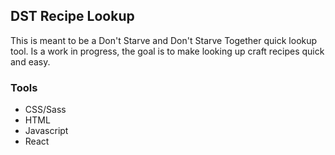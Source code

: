 ## DST Recipe Lookup
<p>This is meant to be a Don't Starve and Don't Starve Together quick lookup tool. Is a work in progress, the goal is to make looking up craft recipes quick and easy.<p>

<h3>Tools</h3>
<ul>
  <li>CSS/Sass</li>
  <li>HTML</li>
  <li>Javascript</li>
  <li>React</li>
</ul>

